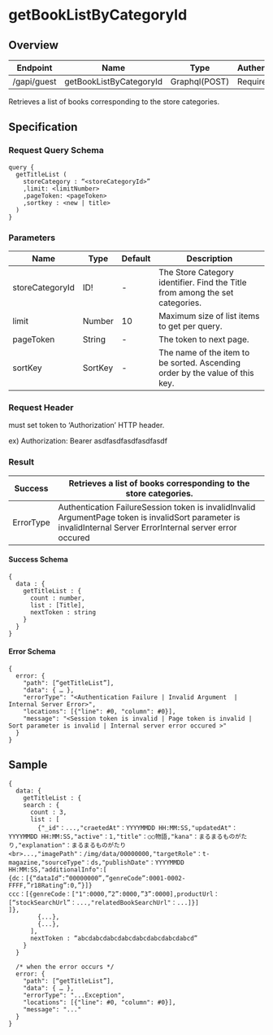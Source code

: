 # getBookListByCategoryId

## Overview

| Endpoint | Name | Type | Authentication |
| --- | --- | --- | --- |
| /gapi/guest | getBookListByCategoryId | Graphql\(POST\) | Required |

Retrieves a list of books corresponding to the store categories.

## Specification

### Request Query Schema

```text
query {
  getTitleList (
    storeCategory : “<storeCategoryId>”
    ,limit: <limitNumber>
    ,pageToken: <pageToken>
    ,sortkey : <new | title>
  )
}
```

### Parameters

| Name | Type | Default | Description |
| --- | --- | --- | --- |
| storeCategoryId | ID! | - | The  Store Category identifier. Find the Title from among the set categories. |
| limit | Number | 10 | Maximum size of list items to get per query. |
| pageToken | String | - | The token to next page. |
| sortKey | SortKey | - | The name of the item to be sorted. Ascending order by the value of this key. |

### Request Header

must set token to ‘Authorization’ HTTP header.

ex\) Authorization: Bearer asdfasdfasdfasdfasdf

### Result

| Success | Retrieves a list of books corresponding to the store categories. |
| --- | --- |
| ErrorType | Authentication FailureSession token is invalidInvalid ArgumentPage token is invalidSort parameter is invalidInternal Server ErrorInternal server error occured |

#### Success Schema

```text
{
  data : {
    getTitleList : {
      count : number,
      list : [Title],
      nextToken : string
    }
  }
}
```

#### Error Schema

```text
{
  error: {
    "path": [“getTitleList”],
    "data": { … },
    "errorType": "<Authentication Failure | Invalid Argument  | Internal Server Error>",
    "locations": [{"line": #0, "column": #0}],
    "message": "<Session token is invalid | Page token is invalid | Sort parameter is invalid | Internal server error occured >"
  }
}
```

## Sample

```text
{
  data: {
    getTitleList : {
    search : {
      count : 3,
      list : [
        {"_id"：...,"craetedAt"：YYYYMMDD HH:MM:SS,"updatedAt"：YYYYMMDD HH:MM:SS,"active"：1,"title"：○○物語,"kana"：まるまるものがたり,"explanation"：まるまるものがたり<br>...,"imagePath"：/img/data/00000000,"targetRole"：t-magazine,"sourceType"：ds,"publishDate"：YYYYMMDD HH:MM:SS,"additionalInfo":[
{dc：[{“dataId”:”00000000”,”genreCode”:0001-0002-FFFF,”r18Rating”:0,”}]}
ccc：[{genreCode：["1":0000,”2”:0000,”3”:0000],productUrl：[“stockSearchUrl”：...,"relatedBookSearchUrl"：...]}]
]},
        {...},
        {...},
      ],
      nextToken : “abcdabcdabcdabcdabcdabcdabcdabcd”
    }
  }

  /* when the error occurs */
  error: {
    "path": [“getTitleList”],
    "data": { … },
    "errorType": "...Exception",
    "locations": [{"line": #0, "column": #0}],
    "message": "..."
  }
}
```

